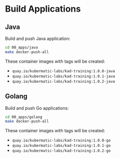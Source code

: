 # Build Applications

## Java

Build and push Java application:

```bash
cd 00_apps/java
make docker-push-all
```

These container images with tags will be created:

- `quay.io/kubermatic-labs/kad-training:1.0.0-java`
- `quay.io/kubermatic-labs/kad-training:1.0.1-java`
- `quay.io/kubermatic-labs/kad-training:1.0.2-java`

## Golang

Build and push Go applications:

```bash
cd 00_apps/golang
make docker-push-all
```

These container images with tags will be created:

- `quay.io/kubermatic-labs/kad-training:1.0.0-go`
- `quay.io/kubermatic-labs/kad-training:1.0.1-go`
- `quay.io/kubermatic-labs/kad-training:1.0.2-go`
